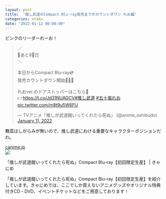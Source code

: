 ```yaml
---
layout: post
title:  "推し武道のCompact Blu-ray発売までのカウントダウン れお編"
categories: otaku
date: "2022-01-12 00:00:00"
---
```


ピンクのリーダーれーお！

<blockquote class="twitter-tweet tw-align-center"><p lang="ja" dir="ltr">／<br>📢あと8⃣日<br>＼<br><br>本日からCompact Blu-ray💿<br>発売カウントダウン開始🎉💕✨<br><br>れおver.のドアストッパーはこちら🎵<br>👉<a href="https://t.co/Jd31NUAGCV">https://t.co/Jd31NUAGCV</a><a href="https://twitter.com/hashtag/%E6%8E%A8%E3%81%97%E6%AD%A6%E9%81%93?src=hash&amp;ref_src=twsrc%5Etfw">#推し武道</a> <a href="https://twitter.com/hashtag/%E4%BA%94%E5%8D%81%E5%B5%90%E3%82%8C%E3%81%8A?src=hash&amp;ref_src=twsrc%5Etfw">#五十嵐れお</a> <a href="https://t.co/m8t9u5W6FU">pic.twitter.com/m8t9u5W6FU</a></p>&mdash; TVアニメ「推しが武道館いってくれたら死ぬ」 (@anime_oshibudo) <a href="https://twitter.com/anime_oshibudo/status/1480857019083071496?ref_src=twsrc%5Etfw">January 11, 2022</a></blockquote> <script async src="https://platform.twitter.com/widgets.js" charset="utf-8"></script>


舞菜はしがらみが無いので、推し武道における重要なキャラクターポジションだわ。


<div class="card">
  <a href="https://canime.jp/product/PCXP000050870/"></a>
  <div class="card__header">
    <a href="https://canime.jp/product/PCXP000050870/">canime.jp</a>
  </div>
  <div class="card__image">
    <img src="https://canime.jp/upload/ja_pics/PCXP000050870/org/1068101011_1.jpg">
  </div>
  <div class="card__title">
    <p>「推しが武道館いってくれたら死ぬ」Compact Blu-ray【初回限定生産】 | きゃにめ</p>
  </div>
  <div class="card__description">
    <p>「推しが武道館いってくれたら死ぬ」Compact Blu-ray【初回限定生産】を紹介しています。きゃにめでは、ここでしか買えないアニメグッズやオリジナル特典付きCD・DVD、イベントチケットなどをご用意しております！</p>
  </div>
</div>

